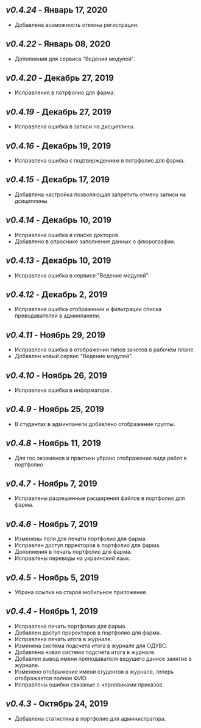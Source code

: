 _v0.4.24_ - Январь 17, 2020
------------------------

- Добавлена возможность отмены регистрации.

_v0.4.22_ - Январь 08, 2020
------------------------

- Дополнения для сервиса "Ведения модулей".

_v0.4.20_ - Декабрь 27, 2019
------------------------

- Исправления в потрфолио для фарма.

_v0.4.19_ - Декабрь 27, 2019
------------------------

- Исправлена ошибка в записи на дисциплины.

_v0.4.16_ - Декабрь 19, 2019
------------------------

- Исправлена ошибка с подтверждением в потрфолио для фарма.

_v0.4.15_ - Декабрь 17, 2019
------------------------

- Добавлена настройка позволяющая запретить отмену записи на дсициплины.

_v0.4.14_ - Декабрь 10, 2019
------------------------

- Исправлена ошибка в списке докторов.
- Добавлено в опроснике заполнение данных о флюрографии.

_v0.4.13_ - Декабрь 10, 2019
------------------------

- Исправлена ошибка в сервисе "Ведение модулей".

_v0.4.12_ - Декабрь 2, 2019
------------------------

- Исправлена ошибка отображении и фильтрации списка преводавателей в админпанели.

_v0.4.11_ - Ноябрь 29, 2019
-------------------------

- Исправлена ошибка в  отображении типов зачетов в рабочем плане.
- Добавлен новый сервис "Ведение модулей".

_v0.4.10_ - Ноябрь 26, 2019
-------------------------

- Исправлена ошибка в информаторе .

_v0.4.9_ - Ноябрь 25, 2019
-------------------------

- В студентах в админпанели добавлено отображение группы.

_v0.4.8_ - Ноябрь 11, 2019
-------------------------

- Для гос.экзаменов и практики убрано отображение вида работ в портфолио

_v0.4.7_ - Ноябрь 7, 2019
-------------------------

- Исправлены разрешенные расширения файлов в портфолио для фарма.

_v0.4.6_ - Ноябрь 7, 2019
-------------------------

- Изменены поля для печати портфолио для фарма.
- Исправлен доступ прректоров в  портфолио для фарма.
- Дополнения в печать портфолио для фарма.
- Исправлены переводы на украинский язык.

_v0.4.5_ - Ноябрь 5, 2019
-------------------------

- Убрана ссылка на старое мобильное приложение.

_v0.4.4_ - Ноябрь 1, 2019
-------------------------

- Исправлена печать портфолио для фарма.
- Добавлен доступ проректоров в портфолио для фарма.
- Исправлена печать итога в журнале.
- Изменена система подсчета итога в журнале для ОДУВС.
- Добавлена новая система подсчета итога в журнале.
- Добавлен вывод имени преподавателя ведущего данное занятие в журнале.
- Изменено отображение имени студентов в журнале, теперь отображается полное ФИО.
- Исправлены ошибки связаные с черновиками приказов.

_v0.4.3_ - Октябрь 24, 2019
------------------------

- Добавлена статистика в портфолио для администратора.
    